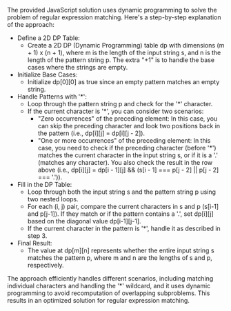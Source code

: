 The provided JavaScript solution uses dynamic programming to solve the problem of regular expression matching. Here's a step-by-step explanation of the approach:

- Define a 2D DP Table:
  - Create a 2D DP (Dynamic Programming) table dp with dimensions (m + 1) x (n + 1), where m is the length of the input string s, and n is the length of the pattern string p. The extra "+1" is to handle the base cases where the strings are empty.
- Initialize Base Cases:
  - Initialize dp[0][0] as true since an empty pattern matches an empty string.
- Handle Patterns with '*':
  - Loop through the pattern string p and check for the '*' character.
  - If the current character is '*', you can consider two scenarios:
    - "Zero occurrences" of the preceding element: In this case, you can skip the preceding character and look two positions back in the pattern (i.e., dp[i][j] = dp[i][j - 2]).
    - "One or more occurrences" of the preceding element: In this case, you need to check if the preceding character (before '*') matches the current character in the input string s, or if it is a '.' (matches any character). You also check the result in the row above (i.e., dp[i][j] = dp[i - 1][j] && (s[i - 1] === p[j - 2] || p[j - 2] === '.')).
- Fill in the DP Table:
  - Loop through both the input string s and the pattern string p using two nested loops.
  - For each (i, j) pair, compare the current characters in s and p (s[i-1] and p[j-1]). If they match or if the pattern contains a '.', set dp[i][j] based on the diagonal value dp[i-1][j-1].
  - If the current character in the pattern is '*', handle it as described in step 3.
- Final Result:
  - The value at dp[m][n] represents whether the entire input string s matches the pattern p, where m and n are the lengths of s and p, respectively.

The approach efficiently handles different scenarios, including matching individual characters and handling the '*' wildcard, and it uses dynamic programming to avoid recomputation of overlapping subproblems. This results in an optimized solution for regular expression matching.

